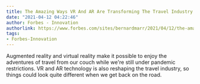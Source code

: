 ```yaml
---
title: The Amazing Ways VR And AR Are Transforming The Travel Industry
date: "2021-04-12 04:22:46"
author: Forbes - Innovation
authorlink: https://www.forbes.com/sites/bernardmarr/2021/04/12/the-amazing-ways-vr-and-ar-are-transforming-the-travel-industry/
tags:
- Forbes-Innovation
---
```

Augmented reality and virtual reality make it possible to enjoy the adventures of travel from our couch while we're still under pandemic restrictions. VR and AR technology is also reshaping the travel industry, so things could look quite different when we get back on the road.